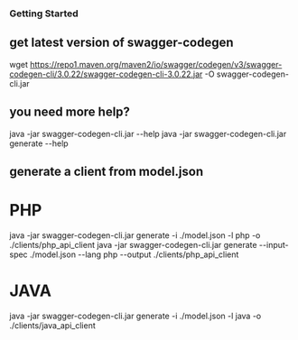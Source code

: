 ### Getting Started

## get latest version of swagger-codegen
wget https://repo1.maven.org/maven2/io/swagger/codegen/v3/swagger-codegen-cli/3.0.22/swagger-codegen-cli-3.0.22.jar -O swagger-codegen-cli.jar

## you need more help? 
java -jar swagger-codegen-cli.jar --help
java -jar swagger-codegen-cli.jar generate --help

## generate a client from model.json
# PHP
java -jar swagger-codegen-cli.jar generate -i ./model.json -l php -o ./clients/php_api_client
java -jar swagger-codegen-cli.jar generate --input-spec ./model.json --lang php --output ./clients/php_api_client

# JAVA
java -jar swagger-codegen-cli.jar generate -i ./model.json -l java -o ./clients/java_api_client